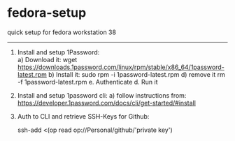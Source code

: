 # fedora-setup
quick setup for fedora workstation 38

---

1. Install and setup 1Password:  
    a) Download it:
    wget https://downloads.1password.com/linux/rpm/stable/x86_64/1password-latest.rpm
    b) Install it:
    sudo rpm -i 1password-latest.rpm
    d) remove it 
    rm -f 1password-latest.rpm
    e. Authenticate
    d. Run it

2. Install and setup 1password cli:
    a) follow instructions from:  
    https://developer.1password.com/docs/cli/get-started/#install

3. Auth to CLI and retrieve SSH-Keys for Github:

    ssh-add <(op read op://Personal/github/'private key')

